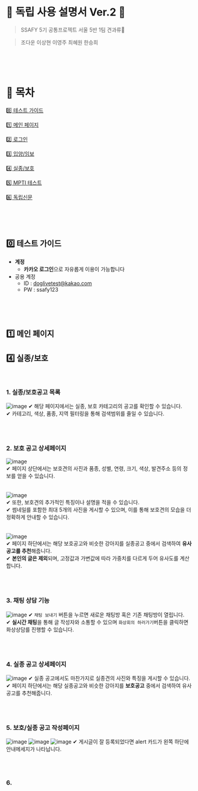 # 💌 독립 사용 설명서 Ver.2 💌

> SSAFY 5기 공통프로젝트 서울 5반 1팀 견과류🥜

> 조다운 이상현 이영주 최혜원 한승희

<br><br><br>

# 📖  목차

[0️⃣ 테스트 가이드](#-테스트-가이드)

[1️⃣ 메인 페이지](#-메인-페이지)

[2️⃣ 로그인](#-로그인)

[3️⃣ 입양/임보](#-입양/임보) 

[4️⃣ 실종/보호](#-실종/보호) 

[5️⃣ MPTI 테스트](#-MPTI-테스트)

[6️⃣ 독립신문](#독립신문)

<br><br><br>

## 0️⃣ 테스트 가이드

- **계정**
    - **카카오 로그인**으로 자유롭게 이용이 가능합니다
- 공용 계정
    - ID : doglivetest@kakao.com
    - PW : ssafy123


 <br><br><br>   

## 1️⃣ 메인 페이지


## 4️⃣ 실종/보호
<br>

### 1. 실종/보호공고 목록
![image](/uploads/c039c0b13bd305c9214970b48d9fe847/image.png)
✔ 해당 페이지에서는 실종, 보호 카테고리의 공고를 확인할 수 있습니다. <br>
✔ 카테고리, 색상, 품종, 지역 필터링을 통해 검색범위를 줄일 수 있습니다. <br>

<br><br>

### 2. 보호 공고 상세페이지
![image](/uploads/b141caeba03d6b4341f31743fa2ef1c2/image.png) <br>
✔ 페이지 상단에서는 보호견의 사진과 품종, 성별, 연령, 크기, 색상, 발견주소 등의 정보를 얻을 수 있습니다.<br>
<br><br>
![image](/uploads/72a7d46524429b47bfc41e55eb94dfcf/image.png) <br>
✔ 또한, 보호견의 추가적인 특징이나 설명을 적을 수 있습니다.<br>
✔ 썸네일를 포함한 최대 5개의 사진을 게시할 수 있으며, 이를 통해 보호견의 모습을 더 정확하게 안내할 수 있습니다.<br>
<br><br>
![image](/uploads/8312bde0fd727a9cc372e4da8c99ee0a/image.png) <br>
✔ 페이지 하단에서는 해당 보호공고와 비슷한 강아지를 실종공고 중에서 검색하여 **유사공고를 추천**해줍니다.<br>
✔ **본인의 글은 제외**되며, 고정값과 가변값에 따라 가중치를 다르게 두어 유사도를 계산합니다.<br>

<br><br>

### 3. 채팅 상담 기능
![image](/uploads/70593d1aee958f5711d523990ccea790/image.png)
✔ `채팅 보내기` 버튼을 누르면 새로운 채팅방 혹은 기존 채팅방이 열립니다. <br>
✔ **실시간 채팅**을 통해 글 작성자와 소통할 수 있으며 `화상회의 하러가기`버튼을 클릭하면 화상상담를 진행할 수 있습니다.

<br><br>

### 4. 실종 공고 상세페이지
![image](/uploads/9370456fcb6420585412c0fb299df412/image.png)
✔ 실종 공고에서도 마찬가지로 실종견의 사진와 특징을 게시할 수 있습니다. <br>
✔ 페이지 하단에서는 해당 실종공고와 비슷한 강아지를 **보호공고** 중에서 검색하여 유사공고를 추천해줍니다. <br>

<br><br>

### 5. 보호/실종 공고 작성페이지
![image](/uploads/ed30b87e33f3014194360c2f95330d62/image.png)
![image](/uploads/ac9d308e2d03d70ead7e1d76ccfca9a0/image.png)
![image](/uploads/d605f6040519de1e4599a306c8a4cc9e/image.png)
✔ 게시글이 잘 등록되었다면 alert 카드가 왼쪽 하단에 안내메세지가 나타납니다. <br>


<br><br>


### 6. 

